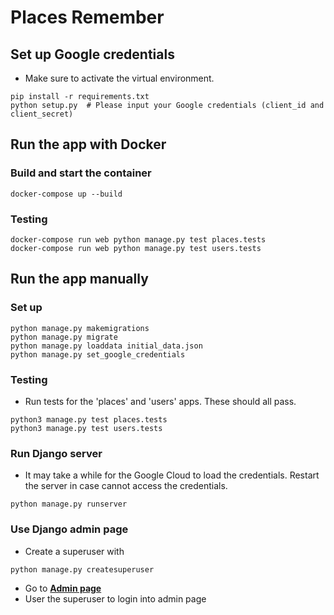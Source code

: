 # Places Remember

## Set up Google credentials
- Make sure to activate the virtual environment.
```
pip install -r requirements.txt
python setup.py  # Please input your Google credentials (client_id and client_secret)
```

## Run the app with Docker
### Build and start the container
```
docker-compose up --build
```

### Testing
```
docker-compose run web python manage.py test places.tests
docker-compose run web python manage.py test users.tests
```

## Run the app manually
### Set up
```
python manage.py makemigrations
python manage.py migrate
python manage.py loaddata initial_data.json
python manage.py set_google_credentials
```

### Testing
- Run tests for the 'places' and 'users' apps. These should all pass.
```
python3 manage.py test places.tests
python3 manage.py test users.tests
```

### Run Django server
- It may take a while for the Google Cloud to load the credentials. Restart the server in case cannot access the credentials.
```
python manage.py runserver
```

### Use Django admin page
- Create a superuser with
```
python manage.py createsuperuser
```
- Go to **[Admin page](http://127.0.0.1:8000/admin)**
- User the superuser to login into admin page
